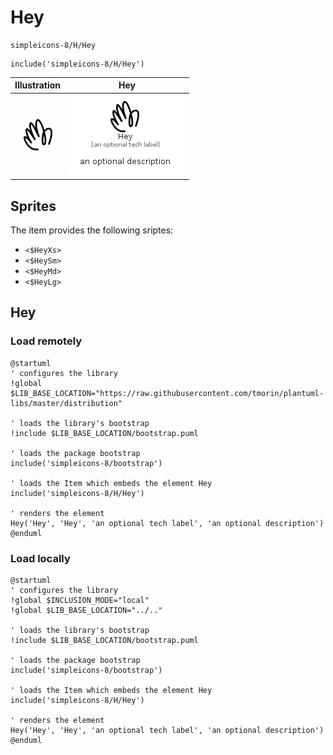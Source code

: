 # Hey


```text
simpleicons-8/H/Hey
```

```text
include('simpleicons-8/H/Hey')
```



| Illustration | Hey |
| :---: | :---: |
| ![illustration for Illustration](../../simpleicons-8/H/Hey.png) | ![illustration for Hey](../../simpleicons-8/H/Hey.Local.png) |



## Sprites
The item provides the following sriptes:

- `<$HeyXs>`
- `<$HeySm>`
- `<$HeyMd>`
- `<$HeyLg>`





## Hey

### Load remotely
```plantuml
@startuml
' configures the library
!global $LIB_BASE_LOCATION="https://raw.githubusercontent.com/tmorin/plantuml-libs/master/distribution"

' loads the library's bootstrap
!include $LIB_BASE_LOCATION/bootstrap.puml

' loads the package bootstrap
include('simpleicons-8/bootstrap')

' loads the Item which embeds the element Hey
include('simpleicons-8/H/Hey')

' renders the element
Hey('Hey', 'Hey', 'an optional tech label', 'an optional description')
@enduml
```

### Load locally
```plantuml
@startuml
' configures the library
!global $INCLUSION_MODE="local"
!global $LIB_BASE_LOCATION="../.."

' loads the library's bootstrap
!include $LIB_BASE_LOCATION/bootstrap.puml

' loads the package bootstrap
include('simpleicons-8/bootstrap')

' loads the Item which embeds the element Hey
include('simpleicons-8/H/Hey')

' renders the element
Hey('Hey', 'Hey', 'an optional tech label', 'an optional description')
@enduml
```

